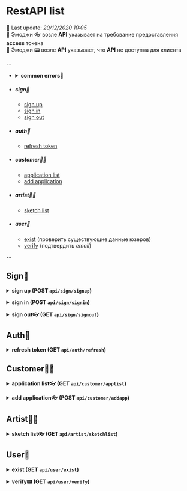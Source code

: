 # RestAPI list

📌 Last update: *20/12/2020 10:05*    
📌 Эмоджи 👓 возле **API** указывает на требование предоставления **access** токена    
📌 Эмоджи 📟 возле **API** указывает, что **API** не доступна для клиента    

--

 * <details>
      <summary><b>common errors🤬</b></summary>

      * `400` неправильно сформированый запрос
      * `401` не авторизован (не предоставлен валидный access токен)
      * `403` запрещен доступ
      * `406` неверные данных
      * `409` такие данные уже существуют и не могут иметь аналогов (уникальные)
      * `402` нет оплаченый аккаунт
      * `415` неверный формат данных
      * `418` эмейл не подтвержден
      * `520` пойманная ошибка сервера
      
   </details>

 * ##### sign🔑
 
      - [sign up](#signup)
      - [sign in](#signin)
      - [sign out](#signout)

 * ##### auth🔬

      - [refresh token](#refresh)

 * ##### customer🧑‍💻

      - [application list](#customer_application_list)
      - [add application](#add_application)

 * ##### artist👩‍🎓

      - [sketch list](#artist_sketch_list)

 * ##### user👥

      - [exist](#exist) (проверить существующие данные юзеров)
      - [verify](#verify) (подтвердить *email*)

--

## Sign🔑

<a name="signup"></a>

<details>
<summary><b>sign up (POST <code>api/sign/signup</code>)</b></summary>

 * ##### req

       name: String
       password: String
       email: String
       role: Number
    
 * ##### res🆗 201 + cookie (refresh_token)

       accessToken: String

 * ##### res⛔️ 406 (неверный формат данных)

       field: String (имя некорректного поля)

 * ##### res⛔️ 409 (такие данные уже существуют в DB)

       field: String (имя существующего поля)

</details>

<a name="signin"></a>

<details>
<summary><b>sign in (POST <code>api/sign/signin</code>)</b></summary>

 * ##### req

       email: String
       password: String

 * ##### res🆗 200 + cookie(refresh token)

       accessToken: String

 * ##### res⛔️ 406 (неверные данные)

</details>

<a name="signout"></a>

<details>
<summary><b>sign out👓 (GET <code>api/sign/signout</code>)</b></summary>

 * ##### res🆗 200 (с удалением куки refresh токена)

</details>

## Auth🔬

<a name="refresh"></a>

<details>
<summary><b>refresh token (GET <code>api/auth/refresh</code>)</b></summary>

 * ##### res🆗 201 + cookie (refresh токен)

       accessToken: String

 * ##### res⛔️ 406 (простроченый refresh токен)

</details>

## Customer🧑‍💻

<a name="customer_application_list"></a>

<details>
<summary><b>application list👓 (GET <code>api/customer/applist</code>)</b></summary>

 * ##### res🆗 200

       appList: Array

 * ##### res⛔️ 403 (неверная роль)

</details>

<a name="add_application"></a>

<details>
<summary><b>add application👓 (POST <code>api/customer/addapp</code>)</b></summary>

 * ##### req

       appName: String
       description: String
       images: Array<Binary>
       city: UNKNOWN // пока хз

 * ##### res🆗 201

 * ##### res⛔️ 403 (неверная роль)

</details>

## Artist👩‍🎓

<a name="artist_sketch_list"></a>

<details>
<summary><b>sketch list👓 (GET <code>api/artist/sketchlist</code>)</b></summary>

 * ##### res🆗 200

       sketchList: Array

 * ##### res⛔️ 403 (неверная роль)

</details>

## User👥

<a name="exist"></a>

<details>
<summary><b>exist (GET <code>api/user/exist</code>)</b></summary>

 * ##### query params (один из)

       name: String
       email: String

 * ##### res🆗 200

       exists: Boolean

</details>

<a name="verify"></a>

<details>
<summary><b>verify📟 (GET <code>api/user/verify</code>)</b></summary>

 * ##### query params

       key: String

 * ##### res🆗 200 + redirect to (`/`)

      * ##### res query paramns

            verify_email: Boolean

</details>
